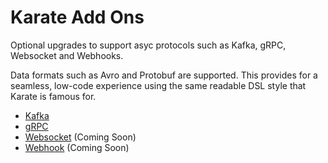 # Karate Add Ons

Optional upgrades to support asyc protocols such as Kafka, gRPC, Websocket and Webhooks.

Data formats such as Avro and Protobuf are supported. This provides for a seamless, low-code experience using the same readable DSL style that Karate is famous for.

* [Kafka](./karate-kafka/README.md)
* [gRPC](./karate-grpc/README.md)
* [Websocket](./karate-websocket/README.md) (Coming Soon)
* [Webhook](./karate-webhook/README.md) (Coming Soon)


